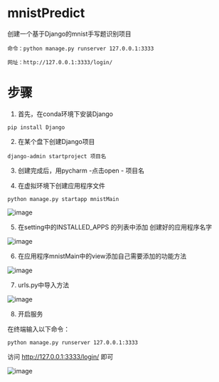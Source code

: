 # mnistPredict
创建一个基于Django的mnist手写题识别项目
```
命令：python manage.py runserver 127.0.0.1:3333
```
```
网址：http://127.0.0.1:3333/login/
```

# 步骤

1. 首先，在conda环境下安装Django
```
pip install Django
```

2. 在某个盘下创建Django项目
```
django-admin startproject 项目名
```

3. 创建完成后，用pycharm -点击open - 项目名

4. 在虚拟环境下创建应用程序文件
```
python manage.py startapp mnistMain
```
![image](https://user-images.githubusercontent.com/63994835/163525519-115b1592-6dbc-453f-b9df-34a2ebe6eb8f.png)

5. 在setting中的INSTALLED_APPS 的列表中添加 创建好的应用程序名字

![image](https://user-images.githubusercontent.com/63994835/163525540-d804d298-ac89-4186-8f4c-5bebe410377d.png)

6. 在应用程序mnistMain中的view添加自己需要添加的功能方法

![image](https://user-images.githubusercontent.com/63994835/163525659-cc7b2b7e-c96d-403b-a061-f6e6226ecaf2.png)

7. urls.py中导入方法

![image](https://user-images.githubusercontent.com/63994835/163525708-9bc4a115-7a45-416c-8740-d746adcef7c0.png)

8. 开启服务

在终端输入以下命令：
```
python manage.py runserver 127.0.0.1:3333
```
访问 http://127.0.0.1:3333/login/ 即可

![image](https://user-images.githubusercontent.com/63994835/163525930-01bdcda3-a4bf-4e2c-9d0b-ac7c1c1d51b8.png)




